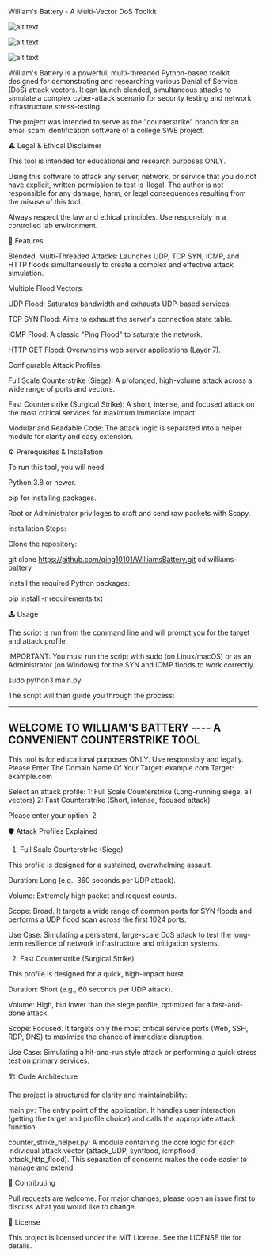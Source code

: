 William's Battery - A Multi-Vector DoS Toolkit

![alt text](https://img.shields.io/badge/python-3.8%2B-blue)


![alt text](https://img.shields.io/badge/License-MIT-yellow.svg)


![alt text](https://img.shields.io/badge/purpose-educational-lightgrey.svg)

William's Battery is a powerful, multi-threaded Python-based toolkit designed for demonstrating and researching various Denial of Service (DoS) attack vectors. It can launch blended, simultaneous attacks to simulate a complex cyber-attack scenario for security testing and network infrastructure stress-testing.

The project was intended to serve as the "counterstrike" branch for an email scam identification software of a college SWE project.

⚠️ Legal & Ethical Disclaimer

This tool is intended for educational and research purposes ONLY.

Using this software to attack any server, network, or service that you do not have explicit, written permission to test is illegal. The author is not responsible for any damage, harm, or legal consequences resulting from the misuse of this tool.

Always respect the law and ethical principles. Use responsibly in a controlled lab environment.

🚀 Features

Blended, Multi-Threaded Attacks: Launches UDP, TCP SYN, ICMP, and HTTP floods simultaneously to create a complex and effective attack simulation.

Multiple Flood Vectors:

UDP Flood: Saturates bandwidth and exhausts UDP-based services.

TCP SYN Flood: Aims to exhaust the server's connection state table.

ICMP Flood: A classic "Ping Flood" to saturate the network.

HTTP GET Flood: Overwhelms web server applications (Layer 7).

Configurable Attack Profiles:

Full Scale Counterstrike (Siege): A prolonged, high-volume attack across a wide range of ports and vectors.

Fast Counterstrike (Surgical Strike): A short, intense, and focused attack on the most critical services for maximum immediate impact.

Modular and Readable Code: The attack logic is separated into a helper module for clarity and easy extension.

⚙️ Prerequisites & Installation

To run this tool, you will need:

Python 3.8 or newer.

pip for installing packages.

Root or Administrator privileges to craft and send raw packets with Scapy.

Installation Steps:

Clone the repository:

git clone https://github.com/qing10101/WilliamsBattery.git
cd williams-battery

Install the required Python packages:

pip install -r requirements.txt

🕹️ Usage

The script is run from the command line and will prompt you for the target and attack profile.

IMPORTANT: You must run the script with sudo (on Linux/macOS) or as an Administrator (on Windows) for the SYN and ICMP floods to work correctly.

sudo python3 main.py

The script will then guide you through the process:

------------------------------------------------------------
WELCOME TO WILLIAM'S BATTERY ---- A CONVENIENT COUNTERSTRIKE TOOL
------------------------------------------------------------
This tool is for educational purposes ONLY. Use responsibly and legally.
Please Enter The Domain Name Of Your Target: example.com
Target: example.com

Select an attack profile:
  1: Full Scale Counterstrike (Long-running siege, all vectors)
  2: Fast Counterstrike (Short, intense, focused attack)

Please enter your option: 2

🛡️ Attack Profiles Explained
1. Full Scale Counterstrike (Siege)

This profile is designed for a sustained, overwhelming assault.

Duration: Long (e.g., 360 seconds per UDP attack).

Volume: Extremely high packet and request counts.

Scope: Broad. It targets a wide range of common ports for SYN floods and performs a UDP flood scan across the first 1024 ports.

Use Case: Simulating a persistent, large-scale DoS attack to test the long-term resilience of network infrastructure and mitigation systems.

2. Fast Counterstrike (Surgical Strike)

This profile is designed for a quick, high-impact burst.

Duration: Short (e.g., 60 seconds per UDP attack).

Volume: High, but lower than the siege profile, optimized for a fast-and-done attack.

Scope: Focused. It targets only the most critical service ports (Web, SSH, RDP, DNS) to maximize the chance of immediate disruption.

Use Case: Simulating a hit-and-run style attack or performing a quick stress test on primary services.

🏗️ Code Architecture

The project is structured for clarity and maintainability:

main.py: The entry point of the application. It handles user interaction (getting the target and profile choice) and calls the appropriate attack function.

counter_strike_helper.py: A module containing the core logic for each individual attack vector (attack_UDP, synflood, icmpflood, attack_http_flood). This separation of concerns makes the code easier to manage and extend.

🤝 Contributing

Pull requests are welcome. For major changes, please open an issue first to discuss what you would like to change.

📄 License

This project is licensed under the MIT License. See the LICENSE file for details.
